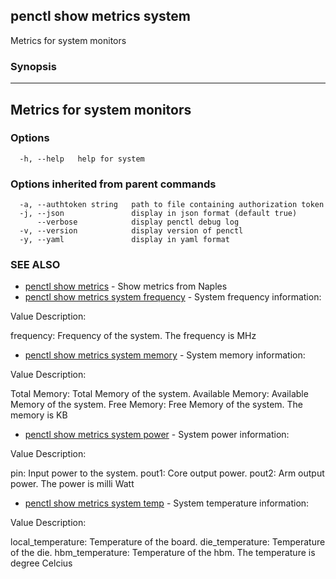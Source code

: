 ## penctl show metrics system

Metrics for system monitors

### Synopsis



---------------------------------
 Metrics for system monitors
---------------------------------


### Options

```
  -h, --help   help for system
```

### Options inherited from parent commands

```
  -a, --authtoken string   path to file containing authorization token
  -j, --json               display in json format (default true)
      --verbose            display penctl debug log
  -v, --version            display version of penctl
  -y, --yaml               display in yaml format
```

### SEE ALSO
* [penctl show metrics](penctl_show_metrics.md)	 - Show metrics from Naples
* [penctl show metrics system frequency](penctl_show_metrics_system_frequency.md)	 - System frequency information:


Value Description:

frequency: Frequency of the system.
The frequency is MHz


* [penctl show metrics system memory](penctl_show_metrics_system_memory.md)	 - System memory information:


Value Description:

Total Memory: Total Memory of the system.
Available Memory: Available Memory of the system.
Free Memory: Free Memory of the system.
The memory is KB


* [penctl show metrics system power](penctl_show_metrics_system_power.md)	 - System power information:


Value Description:

pin: Input power to the system.
pout1: Core output power.
pout2: Arm output power.
The power is milli Watt


* [penctl show metrics system temp](penctl_show_metrics_system_temp.md)	 - System temperature information:


Value Description:

local_temperature: Temperature of the board.
die_temperature: Temperature of the die.
hbm_temperature: Temperature of the hbm.
The temperature is degree Celcius



